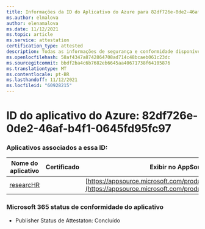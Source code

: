 ```yaml
---
title: Informações da ID do Aplicativo do Azure para 82df726e-0de2-46af-b4f1-0645fd95fc97
ms.author: elmalova
author: elenamalova
ms.date: 11/12/2021
ms.topic: article
ms.service: attestation
certification_type: attested
description: Todas as informações de segurança e conformidade disponíveis para 82df726e-0de2-46af-b4f1-0645fd95fc97.
ms.openlocfilehash: 58af4347a8742864708ad714c48bcaeb061c23dc
ms.sourcegitcommit: bbdf2ba4c6b7682eb6645aa40671738f64105876
ms.translationtype: MT
ms.contentlocale: pt-BR
ms.lasthandoff: 11/12/2021
ms.locfileid: "60928215"
---
```

# <a name="azure-app-id-82df726e-0de2-46af-b4f1-0645fd95fc97"></a>ID do aplicativo do Azure: 82df726e-0de2-46af-b4f1-0645fd95fc97


### <a name="apps-associated-with-this-id"></a>Aplicativos associados a essa ID:
| **Nome do aplicativo** | **Certificado** | **Exibir no AppSource** |
|--------------|---------------|-----------------------|
| [researcHR](https://docs.microsoft.com/microsoft-365-app-certification/forward/WA200002557) |  | [https://appsource.microsoft.com/product/office/WA200002557](https://appsource.microsoft.com/product/office/WA200002557) |

### <a name="microsoft-365-app-compliance-status"></a>Microsoft 365 status de conformidade do aplicativo
- Publisher Status de Attestaton: Concluído
